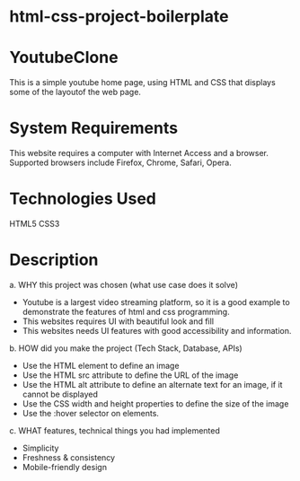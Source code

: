 # html-css-project-boilerplate
# YoutubeClone

This is a simple youtube home page, using HTML and CSS that displays some of the layoutof the web page.


# System Requirements

This website requires a computer with Internet Access and a browser. Supported browsers include Firefox, Chrome, Safari, Opera.

# Technologies Used

HTML5
CSS3

# Description

a. WHY this project was chosen (what use case does it solve)
- Youtube is a largest video streaming platform, so it is a good example to demonstrate the features of html and css programming. 
- This websites requires UI with beautiful look and fill
- This websites needs UI features with good accessibility and information.  

b. HOW did you make the project (Tech Stack, Database, APIs)

 - Use the HTML  element to define an image
 - Use the HTML src attribute to define the URL of the image
 - Use the HTML alt attribute to define an alternate text for an image, if it cannot be displayed
 - Use the CSS width and height properties to define the size of the image
 - Use the :hover selector on elements.

c. WHAT features, technical things you had implemented

 - Simplicity
 - Freshness & consistency
 - Mobile-friendly design
